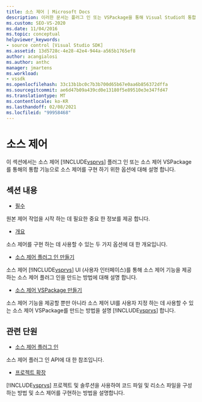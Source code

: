 ```yaml
---
title: 소스 제어 | Microsoft Docs
description: 이러한 문서는 플러그 인 또는 VSPackage을 통해 Visual Studio의 통합 된 기능으로 소스 제어를 구현 하는 옵션을 설명 합니다.
ms.custom: SEO-VS-2020
ms.date: 11/04/2016
ms.topic: conceptual
helpviewer_keywords:
- source control [Visual Studio SDK]
ms.assetid: 13d5728c-4e28-42e4-944a-a565b1765ef8
author: acangialosi
ms.author: anthc
manager: jmartens
ms.workload:
- vssdk
ms.openlocfilehash: 33c13b1bc0c7b3b700d65b67e0aa6b856372dffa
ms.sourcegitcommit: ae6d47b09a439cd0e13180f5e89510e3e347fd47
ms.translationtype: MT
ms.contentlocale: ko-KR
ms.lasthandoff: 02/08/2021
ms.locfileid: "99958468"
---
```

# <a name="source-control"></a>소스 제어
이 섹션에서는 소스 제어 [!INCLUDE[vsprvs](../../code-quality/includes/vsprvs_md.md)] 플러그 인 또는 소스 제어 VSPackage를 통해의 통합 기능으로 소스 제어를 구현 하기 위한 옵션에 대해 설명 합니다.

## <a name="in-this-section"></a>섹션 내용
- [필수](../../extensibility/internals/source-control-integration-essentials.md)

 원본 제어 작업을 시작 하는 데 필요한 중요 한 정보를 제공 합니다.

- [개요](../../extensibility/internals/source-control-integration-overview.md)

 소스 제어를 구현 하는 데 사용할 수 있는 두 가지 옵션에 대 한 개요입니다.

- [소스 제어 플러그 인 만들기](../../extensibility/internals/creating-a-source-control-plug-in.md)

 소스 제어 [!INCLUDE[vsprvs](../../code-quality/includes/vsprvs_md.md)] UI (사용자 인터페이스)를 통해 소스 제어 기능을 제공 하는 소스 제어 플러그 인을 만드는 방법에 대해 설명 합니다.

- [소스 제어 VSPackage 만들기](../../extensibility/internals/creating-a-source-control-vspackage.md)

 소스 제어 기능을 제공할 뿐만 아니라 소스 제어 UI를 사용자 지정 하는 데 사용할 수 있는 소스 제어 VSPackage를 만드는 방법을 설명 [!INCLUDE[vsprvs](../../code-quality/includes/vsprvs_md.md)] 합니다.

## <a name="related-sections"></a>관련 단원
- [소스 제어 플러그 인](../../extensibility/source-control-plug-ins.md)

 소스 제어 플러그 인 API에 대 한 참조입니다.

- [프로젝트 확장](../../extensibility/extending-projects.md)

 [!INCLUDE[vsprvs](../../code-quality/includes/vsprvs_md.md)] 프로젝트 및 솔루션을 사용하여 코드 파일 및 리소스 파일을 구성하는 방법 및 소스 제어를 구현하는 방법을 설명합니다.
